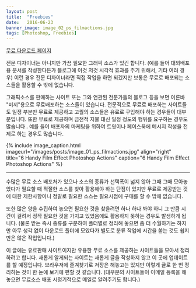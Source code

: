 ```yaml
---
layout: post
title:  "Freebies"
date:   2016-06-23
banner_image: image_02_ps_filmactions.jpg
tags: [Photoshop, Freebies]
---
```

 [무료 다운로드 페이지](http://designinstruct.com/free-resources/freebie-6-handy-film-effect-photoshop-actions/)
 
전문 디자이너는 아니지만 가끔 필요한 그래픽 소스가 있긴 합니다. (예를 들어 대외배포용 문서를 작성한다든가 블로그에 이것 저것 시각적 효과를 주기 위해서, 기타 여러 경우) 이런 경우 전문 디자이너라면 직접 작업을 하면 되겠지만 보통은 무료로 배포되는 소스들을 활용할 수 밖에 없습니다.

그래픽소스를 판매하는 사이트 또는 그와 연관된 전문가들의 블로그 등을 보면 이른바 "미끼"용으로 무료배포하는 소스들이 있습니다.
전문적으로 무료로 배포하는 사이트들도 일정 부분만 무료로 제공하고 고퀄의 소스들은 유료로 구입해야 하는 경우들이 대부분입니다. 또한 무료로 제공하며 금전적 지불 대신  일정 정도의 행위를 요구하는 경우도 많습니다 . 예를 들어 배포자의 마케팅을 위하여 트윗이나 페이스북에 메시지 작성을 전제로 하는 경우도 많습니다.

<!--more-->

{% include image_caption.html imageurl="/images/posts/image_01_ps_filmactions.jpg" align="right" title="6 Handy Film Effect Photoshop Actions" caption="6 Handy Film Effect Photoshop Actions" %}

<hr />

수많은 무료 소스 배포처가 있으나 소스의 종류가 선택폭이 넓지 않아 그때 그때 모아놓았다가 필요할 때 적절한 소스를 찾아 활용해야 하는 단점이 있지만 무료로 제공받는 것에 대한 제한사항이니 정말로 필요한 소스는 필요시점에 구매를 할 수 밖에 없습니다.

또한 많은 양을 수집하여 놓으면 필요한 것을 찾을려면 하나 하나 봐야 하니 그 만큼 시간이 걸려서 정작 필요한 것을 가지고 있었음에도 활용하지 못하는 경우도 발생하게 됩니다. (물론 받는 즉시 종류를 구분하여 폴더별로 정리해 놓으면 좀 더 수월하기는 하지만 아무 생각 없이 다운로드 폴더에 모았다가 별도로 분류 작업에 시간을 쏟는 것도 쉽지만은 않은 작업입니다.)

이 글에는 유료판매 사이트이지만 유용한 무료 소스를 제공하는 사이트들을 모아서 정리하려고 합니다. 새롭게 알게되는 사이트는 새롭게 글을 작성하지 않고 이 곳에 업데이트를 할 예정입니다. 브라우저에 즐겨찾기로 저장은 해놓고는 있지만 이렇게 글로 한 번 정리하는 것이 한 눈에 보기에 편할 것 같습니다. (대부분의 사이트들이 이메일 등록을 해놓으면 무료소스 배포 시정기적으로 메일로 알려주기도 합니다.)



